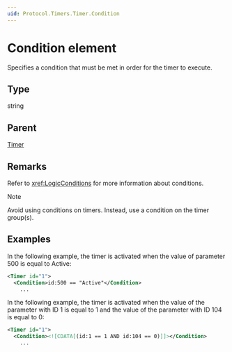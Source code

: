 ```yaml
---
uid: Protocol.Timers.Timer.Condition
---
```


# Condition element

Specifies a condition that must be met in order for the timer to execute.

## Type

string

## Parent

[Timer](xref:Protocol.Timers.Timer)

## Remarks

Refer to <xref:LogicConditions> for more information about conditions.

> [!NOTE]
> Avoid using conditions on timers. Instead, use a condition on the timer group(s).

## Examples

In the following example, the timer is activated when the value of parameter 500 is equal to Active:

```xml
<Timer id="1">
  <Condition>id:500 == "Active"</Condition>
    ...
```

In the following example, the timer is activated when the value of the parameter with ID 1 is equal to 1 and the value of the parameter with ID 104 is equal to 0:

```xml
<Timer id="1">
  <Condition><![CDATA[(id:1 == 1 AND id:104 == 0)]]></Condition>
    ...
```
